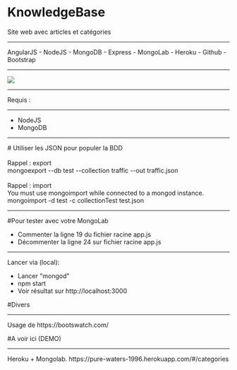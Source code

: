 # KnowledgeBase
Site web avec articles et catégories
<hr>
AngularJS - NodeJS - MongoDB - Express - MongoLab - Heroku - Github - Bootstrap
<hr>
<img src="http://ondego.be/divers/kbapp.png"/>

<hr>

Requis :
<hr>
<ul>
<li>NodeJS</li>
<li>MongoDB</li>
</ul>
<hr>
# Utiliser les JSON pour populer la BDD<br><br>
Rappel : export <br>
mongoexport --db test --collection traffic --out traffic.json<br><br>
Rappel : import <br>
You must use mongoimport while connected to a mongod instance. <br>
mongoimport -d test -c collectionTest test.json <br>
<hr>

#Pour tester avec votre MongoLab

<ul>
<li>Commenter la ligne 19 du fichier racine app.js</li>
<li>Décommenter la ligne 24 sur fichier racine app.js</li>
</ul>
<hr>

Lancer via (local):
* Lancer "mongod" 
* npm start
* Voir résultat sur http://localhost:3000

#Divers
<hr>
Usage de https://bootswatch.com/


#A voir ici (DEMO)
<hr>
Heroku + Mongolab.
https://pure-waters-1996.herokuapp.com/#/categories